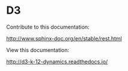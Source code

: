 # D3

Contribute to this documentation:

   http://www.sphinx-doc.org/en/stable/rest.html

View this documentation:

  http://d3-k-12-dynamics.readthedocs.io/

